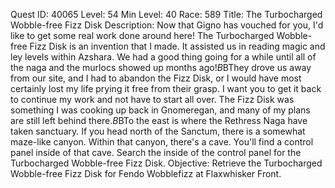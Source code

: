 Quest ID: 40065
Level: 54
Min Level: 40
Race: 589
Title: The Turbocharged Wobble-free Fizz Disk
Description: Now that Gigno has vouched for you, I'd like to get some real work done around here! The Turbocharged Wobble-free Fizz Disk is an invention that I made. It assisted us in reading magic and ley levels within Azshara. We had a good thing going for a while until all of the naga and the murlocs showed up months ago!$B$BThey drove us away from our site, and I had to abandon the Fizz Disk, or I would have most certainly lost my life prying it free from their grasp. I want you to get it back to continue my work and not have to start all over. The Fizz Disk was something I was cooking up back in Gnomeregan, and many of my plans are still left behind there.$B$BTo the east is where the Rethress Naga have taken sanctuary. If you head north of the Sanctum, there is a somewhat maze-like canyon. Within that canyon, there's a cave. You'll find a control panel inside of that cave. Search the inside of the control panel for the Turbocharged Wobble-free Fizz Disk.
Objective: Retrieve the Turbocharged Wobble-free Fizz Disk for Fendo Wobblefizz at Flaxwhisker Front.
